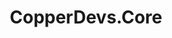 ---
title: "CopperDevs.Core"
description: "Core library for all of my csharp projects"
hidden: false
link: "https://github.com/copperdevs/CopperDevs.Core"
source: "https://github.com/copperdevs/CopperDevs.Core"
category: Libraries
---